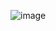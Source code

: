 ![image](https://github.com/CVanzetta/Calculatrice/assets/137262112/556f182c-0885-429a-b93f-ca4cfb7d38bc)
